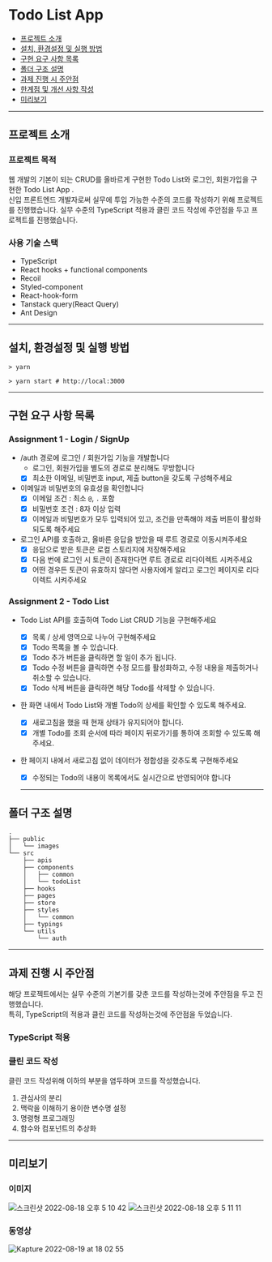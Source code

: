 # Todo List App

- [프로젝트 소개](#프로젝트-소개)
- [설치, 환경설정 및 실행 방법](#설치-환경설정-및-실행-방법)
- [구현 요구 사항 목록](#구현-요구-사항-목록)
- [폴더 구조 설명](#폴더-구조-설명)
- [과제 진행 시 주안점](#과제-진행-시-주안점)
- [한계점 및 개선 사항 작성](#한계점-및-개선-사항-작성)
- [미리보기](#미리보기)
---

## 프로젝트 소개
### 프로젝트 목적 
웹 개발의 기본이 되는 CRUD를 올바르게 구현한 Todo List와 로그인, 회원가입을 구현한 Todo List App . <br>
신입 프론트엔드 개발자로써 실무에 투입 가능한 수준의 코드를 작성하기 위해 프로젝트를 진행했습니다. 실무 수준의 TypeScript 적용과 클린 코드 작성에 주안점을 두고 프로젝트를 진행했습니다.

### 사용 기술 스택
- TypeScript
- React hooks + functional components
- Recoil
- Styled-component
- React-hook-form
- Tanstack query(React Query)
- Ant Design

---

## 설치, 환경설정 및 실행 방법
```shell
> yarn

> yarn start # http://local:3000
```

---

## 구현 요구 사항 목록

### Assignment 1 - Login / SignUp

- /auth 경로에 로그인 / 회원가입 기능을 개발합니다
  - 로그인, 회원가입을 별도의 경로로 분리해도 무방합니다
  - [x] 최소한 이메일, 비밀번호 input, 제출 button을 갖도록 구성해주세요
- 이메일과 비밀번호의 유효성을 확인합니다
  - [x] 이메일 조건 : 최소 `@`, `.` 포함
  - [x] 비밀번호 조건 : 8자 이상 입력
  - [x] 이메일과 비밀번호가 모두 입력되어 있고, 조건을 만족해야 제출 버튼이 활성화 되도록 해주세요
- 로그인 API를 호출하고, 올바른 응답을 받았을 때 루트 경로로 이동시켜주세요
  - [x] 응답으로 받은 토큰은 로컬 스토리지에 저장해주세요
  - [x] 다음 번에 로그인 시 토큰이 존재한다면 루트 경로로 리다이렉트 시켜주세요
  - [x] 어떤 경우든 토큰이 유효하지 않다면 사용자에게 알리고 로그인 페이지로 리다이렉트 시켜주세요

### Assignment 2 - Todo List

- Todo List API를 호출하여 Todo List CRUD 기능을 구현해주세요
  - [x] 목록 / 상세 영역으로 나누어 구현해주세요
  - [x] Todo 목록을 볼 수 있습니다.
  - [x] Todo 추가 버튼을 클릭하면 할 일이 추가 됩니다.
  - [x] Todo 수정 버튼을 클릭하면 수정 모드를 활성화하고, 수정 내용을 제출하거나 취소할 수 있습니다.
  - [x] Todo 삭제 버튼을 클릭하면 해당 Todo를 삭제할 수 있습니다.
- 한 화면 내에서 Todo List와 개별 Todo의 상세를 확인할 수 있도록 해주세요.
  - [x] 새로고침을 했을 때 현재 상태가 유지되어야 합니다.
  - [x] 개별 Todo를 조회 순서에 따라 페이지 뒤로가기를 통하여 조회할 수 있도록 해주세요.
- 한 페이지 내에서 새로고침 없이 데이터가 정합성을 갖추도록 구현해주세요

  - [x] 수정되는 Todo의 내용이 목록에서도 실시간으로 반영되어야 합니다
  
  ---
  
  
## 폴더 구조 설명
```
.
├── public
│   └── images
└── src
    ├── apis
    ├── components
    │   ├── common
    │   └── todoList
    ├── hooks
    ├── pages
    ├── store
    ├── styles
    │   └── common
    ├── typings
    └── utils
        └── auth
```

---

## 과제 진행 시 주안점
해당 프로젝트에서는 실무 수준의 기본기를 갖춘 코드를 작성하는것에 주안점을 두고 진행했습니다.<br>
특히, TypeScript의 적용과 클린 코드를 작성하는것에 주안점을 두었습니다.

### TypeScript 적용
### 클린 코드 작성
클린 코드 작성위해 이하의 부분을 염두하며 코드를 작성했습니다.

1) 관심사의 분리
2) 맥락을 이해하기 용이한 변수명 설정
3) 명령형 프로그래밍
4) 함수와 컴포넌트의 추상화

---

## 미리보기
### 이미지
![스크린샷 2022-08-18 오후 5 10 42](https://user-images.githubusercontent.com/76836967/185344673-4e4756f4-035c-4cdd-b268-8f5c3a08e729.png)
![스크린샷 2022-08-18 오후 5 11 11](https://user-images.githubusercontent.com/76836967/185344626-fe718084-2913-41d3-aae7-e52e94c446ee.png)

### 동영상
![Kapture 2022-08-19 at 18 02 55](https://user-images.githubusercontent.com/76836967/185585173-8edc31e0-ce05-4f99-8f1f-901e5a25c934.gif)


